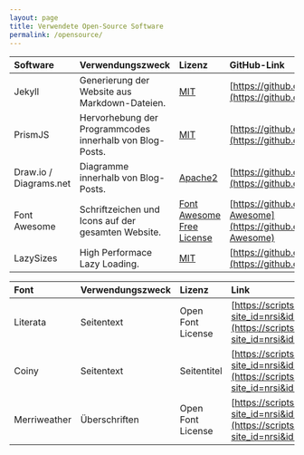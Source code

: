 ```yaml
---
layout: page
title: Verwendete Open-Source Software
permalink: /opensource/
---
```


|Software|Verwendungszweck|Lizenz|GitHub-Link|
|:--|:--|:--|:--|
|Jekyll|Generierung der Website aus Markdown-Dateien.|[MIT](https://github.com/jekyll/jekyll/blob/master/LICENSE)|[https://github.com/jekyll/jekyll](https://github.com/jekyll/jekyll)|
|PrismJS|Hervorhebung der Programmcodes innerhalb von Blog-Posts.|[MIT](https://github.com/PrismJS/prism/blob/master/LICENSE)|[https://github.com/PrismJS/prism](https://github.com/PrismJS/prism)|
|Draw.io / Diagrams.net|Diagramme innerhalb von Blog-Posts.|[Apache2](https://github.com/jgraph/drawio/blob/dev/LICENSE)|[https://github.com/jgraph/drawio](https://github.com/jgraph/drawio)|
|Font Awesome|Schriftzeichen und Icons auf der gesamten Website.|[Font Awesome Free License](https://github.com/FortAwesome/Font-Awesome/blob/6.x/LICENSE.txt)|[https://github.com/FortAwesome/Font-Awesome](https://github.com/FortAwesome/Font-Awesome)|
|LazySizes|High Performace Lazy Loading.|[MIT](https://github.com/aFarkas/lazysizes/blob/gh-pages/LICENSE)|[https://github.com/aFarkas/lazysizes](https://github.com/aFarkas/lazysizes)|

|Font|Verwendungszweck|Lizenz|Link|
|:--|:--|:--|:--|
|Literata|Seitentext|Open Font License|[https://scripts.sil.org/cms/scripts/page.php?site_id=nrsi&id=OFL](https://scripts.sil.org/cms/scripts/page.php?site_id=nrsi&id=OFL)|
|Coiny|Seitentext|Seitentitel|[https://scripts.sil.org/cms/scripts/page.php?site_id=nrsi&id=OFL](https://scripts.sil.org/cms/scripts/page.php?site_id=nrsi&id=OFL)|
|Merriweather|Überschriften|Open Font License|[https://scripts.sil.org/cms/scripts/page.php?site_id=nrsi&id=OFL](https://scripts.sil.org/cms/scripts/page.php?site_id=nrsi&id=OFL)|